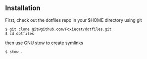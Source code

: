 ## Installation

First, check out the dotfiles repo in your $HOME directory using git

```
$ git clone git@github.com/Foxiecat/dotfiles.git
$ cd dotfiles
```

then use GNU stow to create symlinks

```
$ stow .
```
